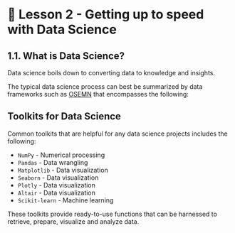 # 📓 Lesson 2 - Getting up to speed with Data Science

## 1.1. What is Data Science?

Data science boils down to converting data to knowledge and insights. 

The typical data science process can best be summarized by data frameworks such as [OSEMN](https://web.archive.org/web/20211219192027/http://www.dataists.com/2010/09/a-taxonomy-of-data-science/) that encompasses the following: 

## Toolkits for Data Science

Common toolkits that are helpful for any data science projects includes the following:
- `NumPy` - Numerical processing
- `Pandas` - Data wrangling
- `Matplotlib` - Data visualization
- `Seaborn` - Data visualization
- `Plotly` - Data visualization
- `Altair` - Data visualization
- `Scikit-learn` - Machine learning

These toolkits provide ready-to-use functions that can be harnessed to retrieve, prepare, visualize and analyze data.

